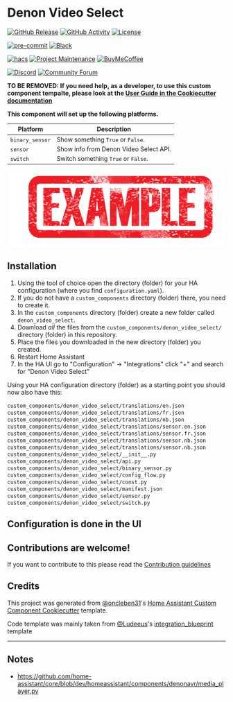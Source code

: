 # Denon Video Select

[![GitHub Release][releases-shield]][releases]
[![GitHub Activity][commits-shield]][commits]
[![License][license-shield]](LICENSE)

[![pre-commit][pre-commit-shield]][pre-commit]
[![Black][black-shield]][black]

[![hacs][hacsbadge]][hacs]
[![Project Maintenance][maintenance-shield]][user_profile]
[![BuyMeCoffee][buymecoffeebadge]][buymecoffee]

[![Discord][discord-shield]][discord]
[![Community Forum][forum-shield]][forum]

**TO BE REMOVED: If you need help, as a developer, to use this custom component tempalte,
please look at the [User Guide in the Cookiecutter documentation](https://cookiecutter-homeassistant-custom-component.readthedocs.io/en/stable/quickstart.html)**

**This component will set up the following platforms.**

| Platform        | Description                            |
| --------------- | -------------------------------------- |
| `binary_sensor` | Show something `True` or `False`.      |
| `sensor`        | Show info from Denon Video Select API. |
| `switch`        | Switch something `True` or `False`.    |

![example][exampleimg]

## Installation

1. Using the tool of choice open the directory (folder) for your HA configuration (where you find `configuration.yaml`).
2. If you do not have a `custom_components` directory (folder) there, you need to create it.
3. In the `custom_components` directory (folder) create a new folder called `denon_video_select`.
4. Download _all_ the files from the `custom_components/denon_video_select/` directory (folder) in this repository.
5. Place the files you downloaded in the new directory (folder) you created.
6. Restart Home Assistant
7. In the HA UI go to "Configuration" -> "Integrations" click "+" and search for "Denon Video Select"

Using your HA configuration directory (folder) as a starting point you should now also have this:

```text
custom_components/denon_video_select/translations/en.json
custom_components/denon_video_select/translations/fr.json
custom_components/denon_video_select/translations/nb.json
custom_components/denon_video_select/translations/sensor.en.json
custom_components/denon_video_select/translations/sensor.fr.json
custom_components/denon_video_select/translations/sensor.nb.json
custom_components/denon_video_select/translations/sensor.nb.json
custom_components/denon_video_select/__init__.py
custom_components/denon_video_select/api.py
custom_components/denon_video_select/binary_sensor.py
custom_components/denon_video_select/config_flow.py
custom_components/denon_video_select/const.py
custom_components/denon_video_select/manifest.json
custom_components/denon_video_select/sensor.py
custom_components/denon_video_select/switch.py
```

## Configuration is done in the UI

<!---->

## Contributions are welcome!

If you want to contribute to this please read the [Contribution guidelines](CONTRIBUTING.md)

## Credits

This project was generated from [@oncleben31](https://github.com/oncleben31)'s [Home Assistant Custom Component Cookiecutter](https://github.com/oncleben31/cookiecutter-homeassistant-custom-component) template.

Code template was mainly taken from [@Ludeeus](https://github.com/ludeeus)'s [integration_blueprint][integration_blueprint] template

---

[integration_blueprint]: https://github.com/custom-components/integration_blueprint
[black]: https://github.com/psf/black
[black-shield]: https://img.shields.io/badge/code%20style-black-000000.svg?style=for-the-badge
[buymecoffee]: https://www.buymeacoffee.com/jzucker2
[buymecoffeebadge]: https://img.shields.io/badge/buy%20me%20a%20coffee-donate-yellow.svg?style=for-the-badge
[commits-shield]: https://img.shields.io/github/commit-activity/y/jzucker2/denon-video-select.svg?style=for-the-badge
[commits]: https://github.com/jzucker2/denon-video-select/commits/main
[hacs]: https://hacs.xyz
[hacsbadge]: https://img.shields.io/badge/HACS-Custom-orange.svg?style=for-the-badge
[discord]: https://discord.gg/Qa5fW2R
[discord-shield]: https://img.shields.io/discord/330944238910963714.svg?style=for-the-badge
[exampleimg]: example.png
[forum-shield]: https://img.shields.io/badge/community-forum-brightgreen.svg?style=for-the-badge
[forum]: https://community.home-assistant.io/
[license-shield]: https://img.shields.io/github/license/jzucker2/denon-video-select.svg?style=for-the-badge
[maintenance-shield]: https://img.shields.io/badge/maintainer-%40jzucker2-blue.svg?style=for-the-badge
[pre-commit]: https://github.com/pre-commit/pre-commit
[pre-commit-shield]: https://img.shields.io/badge/pre--commit-enabled-brightgreen?style=for-the-badge
[releases-shield]: https://img.shields.io/github/release/jzucker2/denon-video-select.svg?style=for-the-badge
[releases]: https://github.com/jzucker2/denon-video-select/releases
[user_profile]: https://github.com/jzucker2

## Notes

- https://github.com/home-assistant/core/blob/dev/homeassistant/components/denonavr/media_player.py
